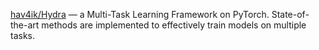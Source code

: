 
[hav4ik/Hydra](https://github.com/hav4ik/Hydra) &mdash; a Multi-Task Learning Framework on PyTorch. State-of-the-art methods are implemented to effectively train models on multiple tasks.
